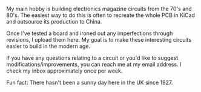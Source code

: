 My main hobby is building electronics magazine circuits from the 70's and 80's. The easiest way to do this is often to recreate the whole PCB in KiCad and outsource its production to China.

Once I've tested a board and ironed out any imperfections through revisions, I upload them here. My goal is to make these interesting circuits easier to build in the modern age.

If you have any questions relating to a circuit or you'd like to suggest modifications/improvements, you can reach me at my email address. I check my inbox approximately once per week.

Fun fact: There hasn't been a sunny day here in the UK since 1927.
